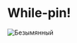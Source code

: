 # While-pin!
![Безымянный](https://user-images.githubusercontent.com/108763119/181373681-359a3d50-d798-44ef-b731-ce65f99c238f.jpg)

